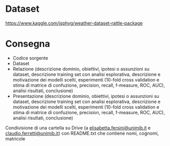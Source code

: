 # Dataset

https://www.kaggle.com/jsphyg/weather-dataset-rattle-package

# Consegna

* Codice sorgente
* Dataset
* Relazione (descrizione dominio, obiettivi, ipotesi o assunzioni su dataset, descrizione training set con analisi esplorativa, descrizione e motivazione dei modelli scelti, esperimenti (10-fold cross validation e stima di matrice di confuzione, precision, recall, f-measure, ROC, AUC), analisi risultati, conclusione)
* Presentazione (descrizione dominio, obiettivi, ipotesi o assunzioni su dataset, descrizione training set con analisi esplorativa, descrizione e motivazione dei modelli scelti, esperimenti (10-fold cross validation e stima di matrice di confuzione, precision, recall, f-measure, ROC, AUC), analisi risultati, conclusione)

Condivisione di una cartella su Drive (a elisabetta.fersini@unimib.it e claudio.ferretti@unimib.it) con README.txt che contiene nomi, cognomi, matricole